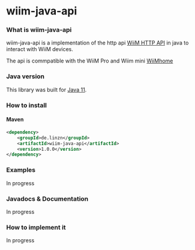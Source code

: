 # wiim-java-api

### What is wiim-java-api
wiim-java-api is a implementation of the http api [WiiM HTTP API](https://www.wiimhome.com/pdf/HTTP%20API%20for%20WiiM%20Mini.pdf) in java to interact with WiiM devices.

The api is commpatible with the WiiM Pro and Wiim mini [WiiMhome](https://www.wiimhome.com/) 

### Java version

This library was built for [Java 11](https://openjdk.java.net/projects/jdk/11/).

### How to install

#### Maven

```xml
<dependency>
    <groupId>de.linzn</groupId>
    <artifactId>wiim-java-api</artifactId>
    <version>1.0.0</version>
</dependency>
```

### Examples
In progress


### Javadocs & Documentation
In progress


### How to implement it
In progress
